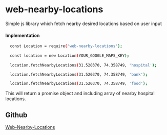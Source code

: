 # web-nearby-locations
Simple js library which fetch nearby desired locations based on user input

#### Implementation
```sh
  const Location = require('web-nearby-locations');
  
  const location = new Location(YOUR_GOOGLE_MAPS_KEY);
  
  location.fetchNearbyLocations(31.520370, 74.358749, 'hospital');

  location.fetchNearbyLocations(31.520370, 74.358749, 'bank');

  location.fetchNearbyLocations(31.520370, 74.358749, 'food');
```
This will return a promise object and including array of nearby hospital locations.

## Github
[Web-Nearby-Locations](https://github.com/ZainMustafaaa/web-nearby-locations)